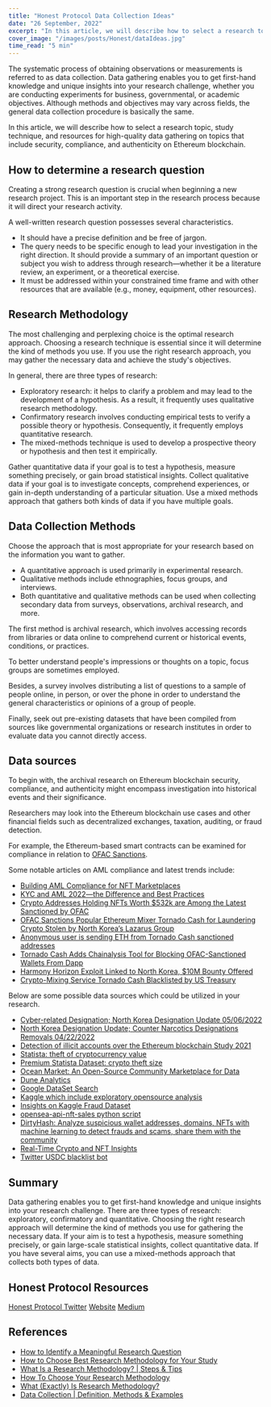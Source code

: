 ```yaml
---
title: "Honest Protocol Data Collection Ideas"
date: "26 September, 2022"
excerpt: "In this article, we will describe how to select a research topic, study technique, and resources for high-quality data gathering on ethereum blockchain."
cover_image: "/images/posts/Honest/dataIdeas.jpg"
time_read: "5 min"
---
```


The systematic process of obtaining observations or measurements is referred to as data collection. Data gathering enables you to get first-hand knowledge and unique insights into your research challenge, whether you are conducting experiments for business, governmental, or academic objectives. Although methods and objectives may vary across fields, the general data collection procedure is basically the same.

In this article, we will describe how to select a research topic, study technique, and resources for high-quality data gathering on topics that include security, compliance, and authenticity on Ethereum blockchain.

## How to determine a research question

Creating a strong research question is crucial when beginning a new research project. This is an important step in the research process because it will direct your research activity.

A well-written research question possesses several characteristics.

- It should have a precise definition and be free of jargon.
- The query needs to be specific enough to lead your investigation in the right direction. It should provide a summary of an important question or subject you wish to address through research—whether it be a literature review, an experiment, or a theoretical exercise.
- It must be addressed within your constrained time frame and with other resources that are available (e.g., money, equipment, other resources).

## Research Methodology

The most challenging and perplexing choice is the optimal research approach. Choosing a research technique is essential since it will determine the kind of methods you use. If you use the right research approach, you may gather the necessary data and achieve the study's objectives.

In general, there are three types of research:

- Exploratory research: it helps to clarify a problem and may lead to the development of a hypothesis. As a result, it frequently uses qualitative research methodology.
- Confirmatory research involves conducting empirical tests to verify a possible theory or hypothesis. Consequently, it frequently employs quantitative research.
- The mixed-methods technique is used to develop a prospective theory or hypothesis and then test it empirically.

Gather quantitative data if your goal is to test a hypothesis, measure something precisely, or gain broad statistical insights. Collect qualitative data if your goal is to investigate concepts, comprehend experiences, or gain in-depth understanding of a particular situation. Use a mixed methods approach that gathers both kinds of data if you have multiple goals.

## Data Collection Methods

Choose the approach that is most appropriate for your research based on the information you want to gather.

- A quantitative approach is used primarily in experimental research.
- Qualitative methods include ethnographies, focus groups, and interviews.
- Both quantitative and qualitative methods can be used when collecting secondary data from surveys, observations, archival research, and more.

The first method is archival research, which involves accessing records from libraries or data online to comprehend current or historical events, conditions, or practices.

To better understand people's impressions or thoughts on a topic, focus groups are sometimes employed.

Besides, a survey involves distributing a list of questions to a sample of people online, in person, or over the phone in order to understand the general characteristics or opinions of a group of people.

Finally, seek out pre-existing datasets that have been compiled from sources like governmental organizations or research institutes in order to evaluate data you cannot directly access.

## Data sources

To begin with, the archival research on Ethereum blockchain security, compliance, and authenticity might encompass investigation into historical events and their significance.

Researchers may look into the Ethereum blockchain use cases and other financial fields such as decentralized exchanges, taxation, auditing, or fraud detection.

For example, the Ethereum-based smart contracts can be examined for compliance in relation to [OFAC Sanctions](https://home.treasury.gov/policy-issues/office-of-foreign-assets-control-sanctions-programs-and-information).

Some notable articles on AML compliance and latest trends include:

- [Building AML Compliance for NFT Marketplaces](https://sumsub.com/blog/nft-aml-compliance/)
- [KYC and AML 2022—the Difference and Best Practices](https://sumsub.com/blog/kyc-and-aml/)
- [Crypto Addresses Holding NFTs Worth $532k are Among the Latest Sanctioned by OFAC](https://www.elliptic.co/blog/crypto-addresses-holding-nfts-worth-532k-are-among-latest-sanctioned-by-ofac)
- [OFAC Sanctions Popular Ethereum Mixer Tornado Cash for Laundering Crypto Stolen by North Korea’s Lazarus Group](https://blog.chainalysis.com/reports/tornado-cash-ofac-designation-sanctions/)
- [Anonymous user is sending ETH from Tornado Cash sanctioned addresses](https://earlyminter.com/crypto/anonymous-user-is-sending-eth-from-tornado-cash-sanctioned-addresses/)
- [Tornado Cash Adds Chainalysis Tool for Blocking OFAC-Sanctioned Wallets From Dapp](https://www.coindesk.com/tech/2022/04/15/tornado-cash-adds-chainalysis-tool-for-blocking-ofac-sanctioned-wallets-from-dapp/)
- [Harmony Horizon Exploit Linked to North Korea, $10M Bounty Offered](https://www.coindesk.com/tech/2022/06/30/harmony-horizon-exploit-linked-to-north-korea-10m-bounty-offered-in-global-manhunt/)
- [Crypto-Mixing Service Tornado Cash Blacklisted by US Treasury](https://www.coindesk.com/policy/2022/08/08/crypto-mixing-service-tornado-cash-blacklisted-by-us-treasury/)

Below are some possible data sources which could be utilized in your research.

- [Cyber-related Designation; North Korea Designation Update 05/06/2022](https://home.treasury.gov/policy-issues/financial-sanctions/recent-actions/20220506)
- [North Korea Designation Update; Counter Narcotics Designations Removals 04/22/2022](https://home.treasury.gov/policy-issues/financial-sanctions/recent-actions/20220422)
- [Detection of illicit accounts over the Ethereum blockchain Study 2021](https://dataverse.nl/dataset.xhtml?persistentId=doi:10.34894/GKAQYN)
- [Statista: theft of cryptocurrency value](https://www.statista.com/statistics/960226/theft-of-cryptocurrency-value/)
- [Premium Statista Dataset: crypto theft size](https://www.statista.com/statistics/1285057/crypto-theft-size/)
- [Ocean Market: An Open-Source Community Marketplace for Data](https://market.oceanprotocol.com/search?sort=_score&sortOrder=desc&text=security)
- [Dune Analytics](https://dune.com/browse/dashboards)
- [Google DataSet Search](https://datasetsearch.research.google.com/search?src=0&query=ethereum%20fraud&docid=L2cvMTFwM2Z3cWhweA%3D%3D)
- [Kaggle which include exploratory opensource analysis](https://www.kaggle.com/datasets/vagifa/ethereum-frauddetection-dataset)
- [Insights on Kaggle Fraud Dataset](https://analyst-2.ai/analysis/kaggle-ethereum-fraud-detection-dataset-d749/dcfcefc9/)
- [opensea-api-nft-sales python script](https://github.com/Checco9811/opensea-api-nft-sales)
- [DirtyHash: Analyze suspicious wallet addresses, domains, NFTs with machine learning to detect frauds and scams, share them with the community](https://dirtyhash.com/search)
- [Real-Time Crypto and NFT Insights](https://www.nansen.ai/)
- [Twitter USDC blacklist bot](https://twitter.com/usdcblacklist)

## Summary

Data gathering enables you to get first-hand knowledge and unique insights into your research challenge. There are three types of research: exploratory, confirmatory and quantitative. Choosing the right research approach will determine the kind of methods you use for gathering the necessary data. If your aim is to test a hypothesis, measure something precisely, or gain large-scale statistical insights, collect quantitative data. If you have several aims, you can use a mixed-methods approach that collects both types of data.

## Honest Protocol Resources

[Honest Protocol Twitter](https://twitter.com/Honest_Protocol)
[Website](https://www.honestprotocol.xyz/)
[Medium](https://medium.com/@convexlabs)

## References

- [How to Identify a Meaningful Research Question](https://www.enago.com/academy/things-need-know-writing-good-research-question/)
- [How to Choose Best Research Methodology for Your Study](https://www.enago.com/academy/choose-best-research-methodology/)
- [What Is a Research Methodology? | Steps & Tips](https://www.scribbr.com/dissertation/methodology/)
- [How To Choose Your Research Methodology](https://gradcoach.com/choose-research-methodology/)
- [What (Exactly) Is Research Methodology?](https://gradcoach.com/what-is-research-methodology/)
- [Data Collection | Definition, Methods & Examples](https://www.scribbr.com/methodology/data-collection/)
